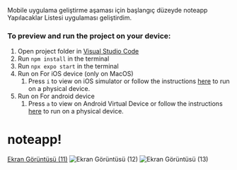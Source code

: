 Mobile uygulama geliştirme aşaması için başlangıç düzeyde noteapp Yapılacaklar Listesi uygulaması geliştirdim.

### To preview and run the project on your device:
1. Open project folder in <u>Visual Studio Code</u>
2. Run  `npm install`  in the terminal
3. Run  `npx expo start`  in the terminal
4. Run on For iOS device (only on MacOS)
    1. Press  `i`  to view on iOS simulator or follow the instructions [here](https://docs.expo.dev/workflow/run-on-device/) to run on a physical device.
5. Run on For android device
    1. Press  `a`  to view on Android Virtual Device or follow the instructions [here](https://docs.expo.dev/workflow/run-on-device/) to run on a physical device.


# noteapp!
[Ekran Görüntüsü (11)](https://github.com/emirs01/noteapp/assets/96836172/f68d755a-20f9-422d-98a1-0436fb2e384f)
![Ekran Görüntüsü (12)](https://github.com/emirs01/noteapp/assets/96836172/142a149e-9306-4fab-9e94-42971c8a9743)
![Ekran Görüntüsü (13)](https://github.com/emirs01/noteapp/assets/96836172/335a4330-821b-43cd-b963-ee3ccb62a570)

